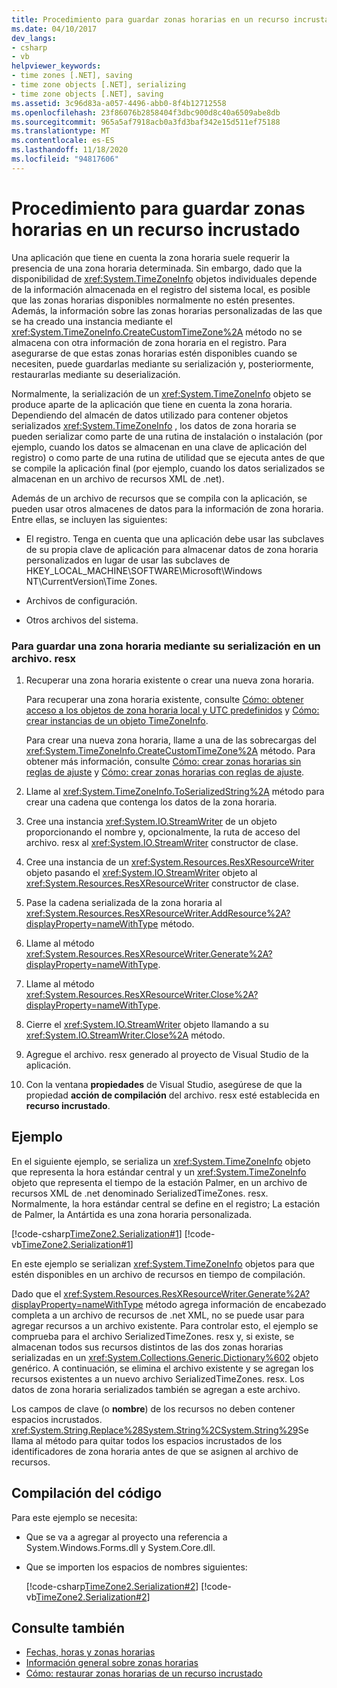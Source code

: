 ```yaml
---
title: Procedimiento para guardar zonas horarias en un recurso incrustado
ms.date: 04/10/2017
dev_langs:
- csharp
- vb
helpviewer_keywords:
- time zones [.NET], saving
- time zone objects [.NET], serializing
- time zone objects [.NET], saving
ms.assetid: 3c96d83a-a057-4496-abb0-8f4b12712558
ms.openlocfilehash: 23f86076b2858404f3dbc900d8c40a6509abe8db
ms.sourcegitcommit: 965a5af7918acb0a3fd3baf342e15d511ef75188
ms.translationtype: MT
ms.contentlocale: es-ES
ms.lasthandoff: 11/18/2020
ms.locfileid: "94817606"
---
```

# <a name="how-to-save-time-zones-to-an-embedded-resource"></a>Procedimiento para guardar zonas horarias en un recurso incrustado

Una aplicación que tiene en cuenta la zona horaria suele requerir la presencia de una zona horaria determinada. Sin embargo, dado que la disponibilidad de <xref:System.TimeZoneInfo> objetos individuales depende de la información almacenada en el registro del sistema local, es posible que las zonas horarias disponibles normalmente no estén presentes. Además, la información sobre las zonas horarias personalizadas de las que se ha creado una instancia mediante el <xref:System.TimeZoneInfo.CreateCustomTimeZone%2A> método no se almacena con otra información de zona horaria en el registro. Para asegurarse de que estas zonas horarias estén disponibles cuando se necesiten, puede guardarlas mediante su serialización y, posteriormente, restaurarlas mediante su deserialización.

Normalmente, la serialización de un <xref:System.TimeZoneInfo> objeto se produce aparte de la aplicación que tiene en cuenta la zona horaria. Dependiendo del almacén de datos utilizado para contener objetos serializados <xref:System.TimeZoneInfo> , los datos de zona horaria se pueden serializar como parte de una rutina de instalación o instalación (por ejemplo, cuando los datos se almacenan en una clave de aplicación del registro) o como parte de una rutina de utilidad que se ejecuta antes de que se compile la aplicación final (por ejemplo, cuando los datos serializados se almacenan en un archivo de recursos XML de .net).

Además de un archivo de recursos que se compila con la aplicación, se pueden usar otros almacenes de datos para la información de zona horaria. Entre ellas, se incluyen las siguientes:

- El registro. Tenga en cuenta que una aplicación debe usar las subclaves de su propia clave de aplicación para almacenar datos de zona horaria personalizados en lugar de usar las subclaves de HKEY_LOCAL_MACHINE\SOFTWARE\Microsoft\Windows NT\CurrentVersion\Time Zones.

- Archivos de configuración.

- Otros archivos del sistema.

### <a name="to-save-a-time-zone-by-serializing-it-to-a-resx-file"></a>Para guardar una zona horaria mediante su serialización en un archivo. resx

1. Recuperar una zona horaria existente o crear una nueva zona horaria.

   Para recuperar una zona horaria existente, consulte [Cómo: obtener acceso a los objetos de zona horaria local y UTC predefinidos](access-utc-and-local.md) y [Cómo: crear instancias de un objeto TimeZoneInfo](instantiate-time-zone-info.md).

   Para crear una nueva zona horaria, llame a una de las sobrecargas del <xref:System.TimeZoneInfo.CreateCustomTimeZone%2A> método. Para obtener más información, consulte [Cómo: crear zonas horarias sin reglas de ajuste](create-time-zones-without-adjustment-rules.md) y [Cómo: crear zonas horarias con reglas de ajuste](create-time-zones-with-adjustment-rules.md).

2. Llame al <xref:System.TimeZoneInfo.ToSerializedString%2A> método para crear una cadena que contenga los datos de la zona horaria.

3. Cree una instancia <xref:System.IO.StreamWriter> de un objeto proporcionando el nombre y, opcionalmente, la ruta de acceso del archivo. resx al <xref:System.IO.StreamWriter> constructor de clase.

4. Cree una instancia de un <xref:System.Resources.ResXResourceWriter> objeto pasando el <xref:System.IO.StreamWriter> objeto al <xref:System.Resources.ResXResourceWriter> constructor de clase.

5. Pase la cadena serializada de la zona horaria al <xref:System.Resources.ResXResourceWriter.AddResource%2A?displayProperty=nameWithType> método.

6. Llame al método <xref:System.Resources.ResXResourceWriter.Generate%2A?displayProperty=nameWithType>.

7. Llame al método <xref:System.Resources.ResXResourceWriter.Close%2A?displayProperty=nameWithType>.

8. Cierre el <xref:System.IO.StreamWriter> objeto llamando a su <xref:System.IO.StreamWriter.Close%2A> método.

9. Agregue el archivo. resx generado al proyecto de Visual Studio de la aplicación.

10. Con la ventana **propiedades** de Visual Studio, asegúrese de que la propiedad **acción de compilación** del archivo. resx esté establecida en **recurso incrustado**.

## <a name="example"></a>Ejemplo

En el siguiente ejemplo, se serializa un <xref:System.TimeZoneInfo> objeto que representa la hora estándar central y un <xref:System.TimeZoneInfo> objeto que representa el tiempo de la estación Palmer, en un archivo de recursos XML de .net denominado SerializedTimeZones. resx. Normalmente, la hora estándar central se define en el registro; La estación de Palmer, la Antártida es una zona horaria personalizada.

[!code-csharp[TimeZone2.Serialization#1](../../../samples/snippets/csharp/VS_Snippets_CLR/TimeZone2.Serialization/cs/SerializeTimeZoneData.cs#1)]
[!code-vb[TimeZone2.Serialization#1](../../../samples/snippets/visualbasic/VS_Snippets_CLR/TimeZone2.Serialization/vb/SerializeTimeZoneData.vb#1)]

En este ejemplo se serializan <xref:System.TimeZoneInfo> objetos para que estén disponibles en un archivo de recursos en tiempo de compilación.

Dado que el <xref:System.Resources.ResXResourceWriter.Generate%2A?displayProperty=nameWithType> método agrega información de encabezado completa a un archivo de recursos de .net XML, no se puede usar para agregar recursos a un archivo existente. Para controlar esto, el ejemplo se comprueba para el archivo SerializedTimeZones. resx y, si existe, se almacenan todos sus recursos distintos de las dos zonas horarias serializadas en un <xref:System.Collections.Generic.Dictionary%602> objeto genérico. A continuación, se elimina el archivo existente y se agregan los recursos existentes a un nuevo archivo SerializedTimeZones. resx. Los datos de zona horaria serializados también se agregan a este archivo.

Los campos de clave (o **nombre**) de los recursos no deben contener espacios incrustados. <xref:System.String.Replace%28System.String%2CSystem.String%29>Se llama al método para quitar todos los espacios incrustados de los identificadores de zona horaria antes de que se asignen al archivo de recursos.

## <a name="compiling-the-code"></a>Compilación del código

Para este ejemplo se necesita:

- Que se va a agregar al proyecto una referencia a System.Windows.Forms.dll y System.Core.dll.

- Que se importen los espacios de nombres siguientes:

  [!code-csharp[TimeZone2.Serialization#2](../../../samples/snippets/csharp/VS_Snippets_CLR/TimeZone2.Serialization/cs/SerializeTimeZoneData.cs#2)]
  [!code-vb[TimeZone2.Serialization#2](../../../samples/snippets/visualbasic/VS_Snippets_CLR/TimeZone2.Serialization/vb/SerializeTimeZoneData.vb#2)]

## <a name="see-also"></a>Consulte también

- [Fechas, horas y zonas horarias](index.md)
- [Información general sobre zonas horarias](time-zone-overview.md)
- [Cómo: restaurar zonas horarias de un recurso incrustado](restore-time-zones-from-an-embedded-resource.md)
